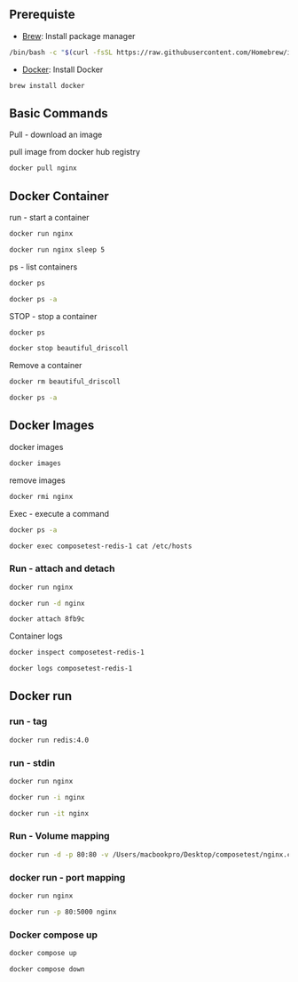 ## Prerequiste

- [Brew](https://brew.sh/): Install package manager

```sh {"name":"install-brew"}
/bin/bash -c "$(curl -fsSL https://raw.githubusercontent.com/Homebrew/install/HEAD/install.sh)"
```

- [Docker](https://docs.docker.com/build/guide/): Install Docker

```sh {"name":"install-docker "}
brew install docker 
```

## Basic Commands

Pull - download an image

pull image from docker hub registry

```sh
docker pull nginx
```

## Docker Container

run - start a container

```sh
docker run nginx
```

```sh
docker run nginx sleep 5
```

ps - list containers

```sh
docker ps
```

```sh
docker ps -a
```

STOP - stop a container

```sh
docker ps
```

```sh
docker stop beautiful_driscoll
```

Remove a container

```sh
docker rm beautiful_driscoll
```

```sh
docker ps -a 
```

## Docker Images

docker images

```sh
docker images
```

remove images

```sh
docker rmi nginx 
```

Exec - execute a command

```sh
docker ps -a
```

```sh
docker exec composetest-redis-1 cat /etc/hosts
```

### Run - attach and detach

```sh
docker run nginx
```

```sh
docker run -d nginx
```

```sh
docker attach 8fb9c
```

Container logs

```sh
docker inspect composetest-redis-1
```

```sh
docker logs composetest-redis-1
```

## Docker run

### run - tag

```sh
docker run redis:4.0
```

### run - stdin

```sh
docker run nginx
```

```sh
docker run -i nginx
```

```sh
docker run -it nginx
```

### Run - Volume mapping

```sh
docker run -d -p 80:80 -v /Users/macbookpro/Desktop/composetest/nginx.conf:/etc/nginx/nginx.conf:ro nginx

```

### docker run - port mapping

```sh
docker run nginx
```

```sh
docker run -p 80:5000 nginx
```

### Docker compose up

```sh
docker compose up
```

```sh
docker compose down
```